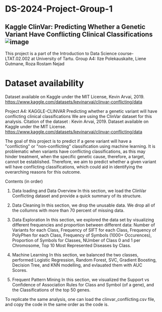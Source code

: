 # DS-2024-Project-Group-1

## Kaggle ClinVar: Predicting Whether a Genetic Variant Have Conflicting Clinical Classifications![image](https://github.com/user-attachments/assets/65bfb9a8-649a-488e-8470-180a4b497fbd)


This project is a part of the Introduction to Data Science course- LTAT.02.002 at University of Tartu.
Group A4: Ilze Polekauskaite, Liene Gutmane, Roza Rostam Nejad

# Dataset availability
Dataset available on Kaggle under the MIT License, Kevin Arvai, 2019. 
https://www.kaggle.com/datasets/kevinarvai/clinvar-conflicting/data 

Project A4: KAGGLE-CLINVAR
Predicting whether a genetic variant will have conflicting clinical classifications
We are using the ClinVar dataset for this analysis. Citation of the dataset : Kevin Arvai, 2019. Dataset available on Kaggle under the MIT License. https://www.kaggle.com/datasets/kevinarvai/clinvar-conflicting/data

The goal of this project is to predict if a gene variant will have a "conflicting" or "non-conflicting" classification using machine learning. It is problematic when variants have conflicting classifications, as this may hinder treatment, when the specific genetic cause, therefore, a target, cannot be established. Therefore, we aim to predict whether a given variant will have conflicting classifications, which could aid in identifying the overarching reasons for this outcome.

Contents (in order)
1. Data loading and Data Overview
In this section, we load the ClinVar Conflicting dataset and provide a quick summary of its structure.

2. Data Cleaning
In this section, we drop the unusable data. We drop all of the collumns with more than 70 percent of missing data.

3. Data Exploration
In this section, we explored the data set by visualizing different frequencies and proportion between different data: Number of Variants for each Class, Frequency of SIFT for each Class, Frequency of PolyPhen for each Class, Frequency of Symbols (1000+ Occurences), Proportion of Symbols for Classes, NUmber of Class 0 and 1 per Chromosome, Top 10 Most Represented Diseases by Class.

4. Machine Learning
In this section, we balanced the two classes, performed Logistic Regression, Random Forest, SVC, Gradient Boosting, Decision Tree, and KNN modelling, and evlauated them with AUC Scores.

5. Frequent Pattern Mining
In this section, we visualized the Support vs Confidence of Association Rules for Class and Symbol (of a gene), and the Classifications of the top 50 genes.

To replicate the same analysis, one can load the clinvar_conflicting.csv file, and copy the code in the same order as the code is.
